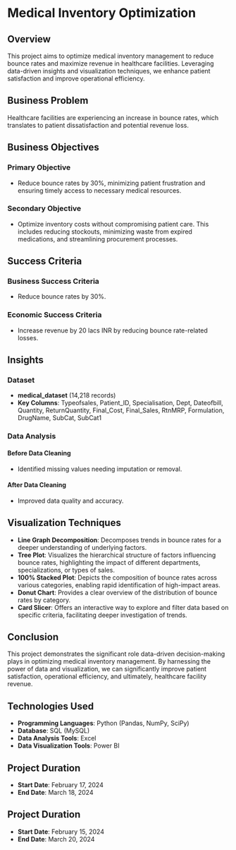# Medical Inventory Optimization

## Overview
This project aims to optimize medical inventory management to reduce bounce rates and maximize revenue in healthcare facilities. Leveraging data-driven insights and visualization techniques, we enhance patient satisfaction and improve operational efficiency.

## Business Problem
Healthcare facilities are experiencing an increase in bounce rates, which translates to patient dissatisfaction and potential revenue loss.

## Business Objectives

### Primary Objective
- Reduce bounce rates by 30%, minimizing patient frustration and ensuring timely access to necessary medical resources.

### Secondary Objective
- Optimize inventory costs without compromising patient care. This includes reducing stockouts, minimizing waste from expired medications, and streamlining procurement processes.

## Success Criteria

### Business Success Criteria
- Reduce bounce rates by 30%.

### Economic Success Criteria
- Increase revenue by 20 lacs INR by reducing bounce rate-related losses.

## Insights

### Dataset
- **medical_dataset** (14,218 records)
- **Key Columns**: Typeofsales, Patient_ID, Specialisation, Dept, Dateofbill, Quantity, ReturnQuantity, Final_Cost, Final_Sales, RtnMRP, Formulation, DrugName, SubCat, SubCat1

### Data Analysis

#### Before Data Cleaning
- Identified missing values needing imputation or removal.

#### After Data Cleaning
- Improved data quality and accuracy.

## Visualization Techniques

- **Line Graph Decomposition**: Decomposes trends in bounce rates for a deeper understanding of underlying factors.
- **Tree Plot**: Visualizes the hierarchical structure of factors influencing bounce rates, highlighting the impact of different departments, specializations, or types of sales.
- **100% Stacked Plot**: Depicts the composition of bounce rates across various categories, enabling rapid identification of high-impact areas.
- **Donut Chart**: Provides a clear overview of the distribution of bounce rates by category.
- **Card Slicer**: Offers an interactive way to explore and filter data based on specific criteria, facilitating deeper investigation of trends.

## Conclusion
This project demonstrates the significant role data-driven decision-making plays in optimizing medical inventory management. By harnessing the power of data and visualization, we can significantly improve patient satisfaction, operational efficiency, and ultimately, healthcare facility revenue.

## Technologies Used

- **Programming Languages**: Python (Pandas, NumPy, SciPy)
- **Database**: SQL (MySQL)
- **Data Analysis Tools**: Excel
- **Data Visualization Tools**: Power BI

## Project Duration

- **Start Date**: February 17, 2024
- **End Date**: March 18, 2024

## Project Duration

- **Start Date**: February 15, 2024
- **End Date**: March 20, 2024
